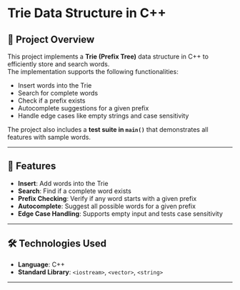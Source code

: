 # Trie Data Structure in C++

## 📌 Project Overview
This project implements a **Trie (Prefix Tree)** data structure in C++ to efficiently store and search words.  
The implementation supports the following functionalities:
- Insert words into the Trie
- Search for complete words
- Check if a prefix exists
- Autocomplete suggestions for a given prefix
- Handle edge cases like empty strings and case sensitivity

The project also includes a **test suite in `main()`** that demonstrates all features with sample words.

---

## 🚀 Features
- **Insert**: Add words into the Trie  
- **Search**: Find if a complete word exists  
- **Prefix Checking**: Verify if any word starts with a given prefix  
- **Autocomplete**: Suggest all possible words for a given prefix  
- **Edge Case Handling**: Supports empty input and tests case sensitivity  

---

## 🛠️ Technologies Used
- **Language**: C++  
- **Standard Library**: `<iostream>`, `<vector>`, `<string>`  

---

